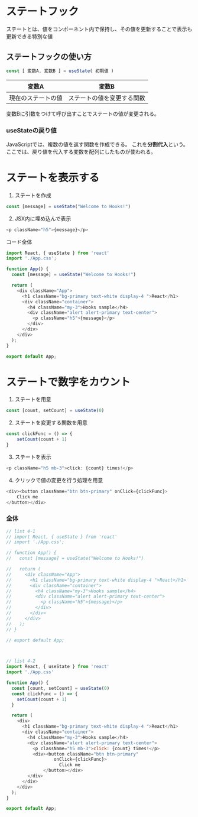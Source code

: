 # ステートフック
ステートとは、値をコンポーネント内で保持し、その値を更新することで表示も更新できる特別な値
## ステートフックの使い方
```js
const [ 変数A, 変数B ] = useState( 初期値 )
```

| 変数A | 変数B |
| --- | --- |
| 現在のステートの値 | ステートの値を変更する関数 |

変数Bに引数をつけて呼び出すことでステートの値が変更される。

### useStateの戻り値
JavaScriptでは、複数の値を返す関数を作成できる。
これを**分割代入**という。
ここでは、戻り値を代入する変数を配列にしたものが使われる。

# ステートを表示する
1. ステートを作成
```js
const [message] = useState("Welcome to Hooks!")
```
2. JSX内に埋め込んで表示
```js
<p className="h5">{message}</p>
```
コード全体
```js
import React, { useState } from 'react'
import './App.css';

function App() {
  const [message] = useState("Welcome to Hooks!")

  return (
    <div className="App">
      <h1 className="bg-primary text-white display-4 ">React</h1>
      <div className="container">
        <h4 className="my-3">Hooks sample</h4>
        <div className="alert alert-primary text-center">
          <p className="h5">{message}</p>
        </div>
      </div>
    </div>
  );
}

export default App;
```

# ステートで数字をカウント
1. ステートを用意
```js
const [count, setCount] = useState(0)
```
2. ステートを変更する関数を用意
```js
const clickFunc = () => {
    setCount(count + 1)
}
```
3. ステートを表示
```js
<p className="h5 mb-3">click: {count} times!</p>
```
4. クリックで値の変更を行う処理を用意
```js
<div><button className="btn btn-primary" onClick={clickFunc}>
    Click me
</button></div>
```
### 全体
```js
// list 4-1
// import React, { useState } from 'react'
// import './App.css';

// function App() {
//   const [message] = useState("Welcome to Hooks!")

//   return (
//     <div className="App">
//       <h1 className="bg-primary text-white display-4 ">React</h1>
//       <div className="container">
//         <h4 className="my-3">Hooks sample</h4>
//         <div className="alert alert-primary text-center">
//           <p className="h5">{message}</p>
//         </div>
//       </div>
//     </div>
//   );
// }

// export default App;



// list 4-2
import React, { useState } from 'react'
import './App.css'

function App() {
  const [count, setCount] = useState(0)
  const clickFunc = () => {
    setCount(count + 1)
  }

  return (
    <div>
      <h1 className="bg-primary text-white display-4 ">React</h1>
      <div className="container">
        <h4 className="my-3">Hooks sample</h4>
        <div className="alert alert-primary text-center">
          <p className="h5 mb-3">click: {count} times!</p>
          <div><button className="btn btn-primary"
                  onClick={clickFunc}>
                    Click me
              </button></div>
        </div>
      </div>
    </div>
  );
}

export default App;
```
